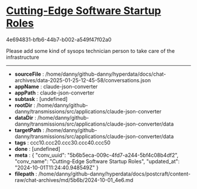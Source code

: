 # [Cutting-Edge Software Startup Roles](https://claude.ai/chat/5b6b5eca-009c-4fd7-a244-5bf4c08b4df2)

4e694831-bfb6-44b7-b002-a549f47f02a0

Please add some kind of sysops technician person to take care of the infrastructure

---

* **sourceFile** : /home/danny/github-danny/hyperdata/docs/chat-archives/data-2025-01-25-12-45-58/conversations.json
* **appName** : claude-json-converter
* **appPath** : claude-json-converter
* **subtask** : [undefined]
* **rootDir** : /home/danny/github-danny/transmissions/src/applications/claude-json-converter
* **dataDir** : /home/danny/github-danny/transmissions/src/applications/claude-json-converter/data
* **targetPath** : /home/danny/github-danny/transmissions/src/applications/claude-json-converter/data
* **tags** : ccc10.ccc20.ccc30.ccc40.ccc50
* **done** : [undefined]
* **meta** : {
  "conv_uuid": "5b6b5eca-009c-4fd7-a244-5bf4c08b4df2",
  "conv_name": "Cutting-Edge Software Startup Roles",
  "updated_at": "2024-10-01T11:24:40.948549Z"
}
* **filepath** : /home/danny/github-danny/hyperdata/docs/postcraft/content-raw/chat-archives/md/5b6b/2024-10-01_4e6.md